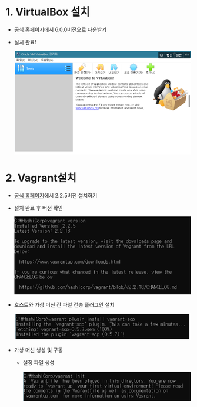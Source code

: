 # 1. VirtualBox 설치

- [공식 홈페이지](https://www.virtualbox.org/wiki/Download_Old_Builds_6_0)에서 6.0.0버전으로 다운받기

- 설치 완료!

  ![image-20210830214533049](README.assets/image-20210830214533049.png)

# 2. Vagrant설치

- [공식 홈페이지](https://www.vagrantup.com/)에서 2.2.5버전 설치하기

- 설치 완료 후 버전 확인

  ![image-20210830214545539](README.assets/image-20210830214545539.png)

- 호스트와 가상 머신 간 파일 전송 플러그인 설치

  ![image-20210830214555580](README.assets/image-20210830214555580.png)

- 가상 머신 생성 및 구동

  - 설정 파일 생성

    ![image-20210830214604531](README.assets/image-20210830214604531.png)